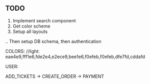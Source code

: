 ## TODO

1. Implement search component
2. Get color scheme
3. Setup all layouts

.. Then setup DB schema, then authentication

COLORS: //light: eae4e9,fff1e6,fde2e4,e2ece9,bee1e6,f0efeb,f0efeb,dfe7fd,cddafd


USER: 


ADD_TICKETS -> CREATE_ORDER -> PAYMENT

